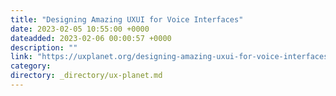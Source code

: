 ```yaml
---
title: "Designing Amazing UXUI for Voice Interfaces"
date: 2023-02-05 10:55:00 +0000
dateadded: 2023-02-06 00:00:57 +0000
description: ""
link: "https://uxplanet.org/designing-amazing-uxui-for-voice-interfaces-1655d7475ee7?source=rss----819cc2aaeee0---4"
category:
directory: _directory/ux-planet.md
---
```

